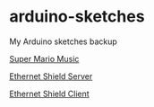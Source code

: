 arduino-sketches
================

My Arduino sketches backup

[Super Mario Music]()

[Ethernet Shield Server]()

[Ethernet Shield Client]()

